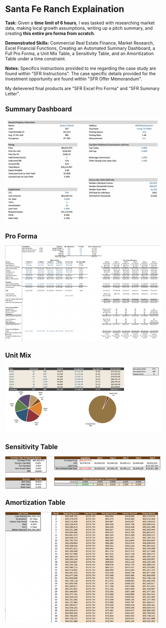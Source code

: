 # Santa Fe Ranch Explaination

**Task:** Given a **time limit of 6 hours**, I was tasked with researching market data, making local growth assumptions, writing up a pitch summary, and creating **this entire pro forma from scratch**. 

**Demonstrated Skills:** Commercial Real Estate Finance, Market Research, Excel Financial Functions, Creating an Automated Summary Dashboard, a Full Pro Forma, a Unit Mix Table, a Sensitivity Table, and an Amoritization Table under a time constraint. 

**Notes:** Specifics instructions provided to me regarding the case study are found within "SFR Instructions". The case specific details provided for the investment opportunity are found within "SFR Offer Memorandum". 

My delievered final products are "SFR Excel Pro Forma" and "SFR Summary Letter".



## Summary Dashboard
![alt text](https://github.com/asilich123/Resume_Projects/blob/main/EXCEL:FINANCE%20-%20Santa%20Fe%20Ranch/Images/Summary%20Dashboard.png?raw=true)

## Pro Forma
![alt text](https://github.com/asilich123/Resume_Projects/blob/main/EXCEL:FINANCE%20-%20Santa%20Fe%20Ranch/Images/Pro%20Forma.png?raw=true)

## Unit Mix
![alt text](https://github.com/asilich123/Resume_Projects/blob/main/EXCEL:FINANCE%20-%20Santa%20Fe%20Ranch/Images/Unit%20Mix.png?raw=true)

## Sensitivity Table
![alt text](https://github.com/asilich123/Resume_Projects/blob/main/EXCEL:FINANCE%20-%20Santa%20Fe%20Ranch/Images/Sensitivity%20Table.png?raw=true)

## Amortization Table
![alt text](https://github.com/asilich123/Resume_Projects/blob/main/EXCEL:FINANCE%20-%20Santa%20Fe%20Ranch/Images/Amortization%20Table.png?raw=true)